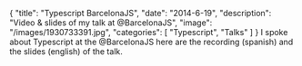 {
    "title": "Typescript BarcelonaJS",
    "date": "2014-6-19",
    "description": "Video & slides of my talk at @BarcelonaJS",
    "image": "/images/1930733391.jpg",
    "categories": [
        "Typescript",
        "Talks"
    ]
}
I spoke about Typescript at the @BarcelonaJS here are the recording (spanish) and the slides (english) of the talk.

<div xp-frame class="md-video" id="vimeo:94741154"></div>

<div xp-frame class="md-video" id="slides://slides.com/pedrocasaubon/typescriptbcnjs/embed"></div>
